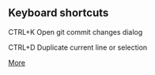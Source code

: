 Keyboard shortcuts
------------------

CTRL+K	Open git commit changes dialog

CTRL+D	Duplicate current line or selection

[More](https://www.jetbrains.com/idea/help/keyboard-shortcuts-you-cannot-miss.html)